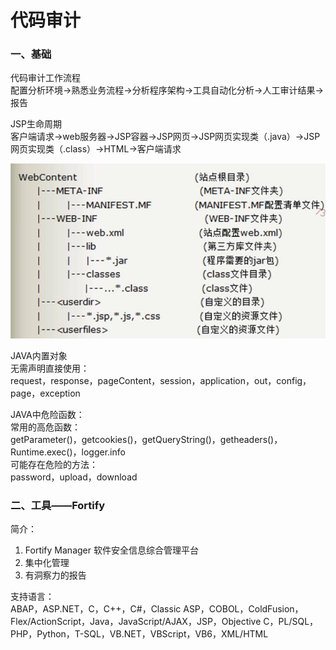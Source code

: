 # 代码审计

### 一、基础

代码审计工作流程  
配置分析环境→熟悉业务流程→分析程序架构→工具自动化分析→人工审计结果→报告

JSP生命周期   
客户端请求→web服务器→JSP容器→JSP网页→JSP网页实现类（.java）→JSP网页实现类（.class）→HTML→客户端请求

![war&#x5305;&#x7ED3;&#x6784;](../../.gitbook/assets/image%20%28511%29.png)

JAVA内置对象   
无需声明直接使用：   
request，response，pageContent，session，application，out，config，page，exception

JAVA中危险函数：   
常用的高危函数：   
getParameter\(\)，getcookies\(\)，getQueryString\(\)，getheaders\(\)，Runtime.exec\(\)，logger.info   
可能存在危险的方法：  
password，upload，download

### 二、工具——Fortify 

简介： 

1. Fortify Manager 软件安全信息综合管理平台
2. 集中化管理
3. 有洞察力的报告 

支持语言：   
ABAP，ASP.NET，C，C++，C\#，Classic ASP，COBOL，ColdFusion，Flex/ActionScript，Java，JavaScript/AJAX，JSP，Objective C，PL/SQL，PHP，Python，T-SQL，VB.NET，VBScript，VB6，XML/HTML



